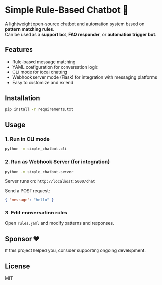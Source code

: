 # Simple Rule-Based Chatbot 🤖

A lightweight open-source chatbot and automation system based on **pattern matching rules**.  
Can be used as a **support bot**, **FAQ responder**, or **automation trigger bot**.

## Features
- Rule-based message matching
- YAML configuration for conversation logic
- CLI mode for local chatting
- Webhook server mode (Flask) for integration with messaging platforms
- Easy to customize and extend

## Installation
```bash
pip install -r requirements.txt
```

## Usage

### 1. Run in CLI mode
```bash
python -m simple_chatbot.cli
```

### 2. Run as Webhook Server (for integration)
```bash
python -m simple_chatbot.server
```
Server runs on: `http://localhost:5000/chat`

Send a POST request:
```json
{ "message": "hello" }
```

### 3. Edit conversation rules
Open `rules.yaml` and modify patterns and responses.

## Sponsor ❤️
If this project helped you, consider supporting ongoing development.

## License
MIT
